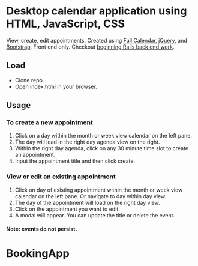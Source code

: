 # Desktop calendar application using HTML, JavaScript, CSS
View, create, edit appointments. Created using [Full Calendar](https://fullcalendar.io/), [jQuery](https://jquery.com/), and [Bootstrap](http://getbootstrap.com/).
Front end only. Checkout [beginning Rails back end work](https://github.com/kaileeagray/kg_cal/tree/rails).

## Load

+ Clone repo.
+ Open index.html in your browser.


## Usage
### To create a new appointment
1. Click on a day within the month or week view calendar on the left pane.
2. The day will load in the right day agenda view on the right.
3. Within the right day agenda, click on any 30 minute time slot to create an appointment.
4. Input the appointment title and then click create.

### View or edit an existing appointment
1. Click on day of existing appointment within the month or week view calendar on the left pane. Or navigate to day within day view.
2. The day of the appointment will load on the right day view.
3. Click on the appointment you want to edit.
4. A modal will appear. You can update the title or delete the event.


#### Note: events do not persist.
# BookingApp
